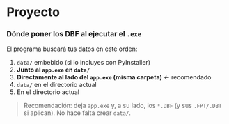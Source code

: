 # Proyecto


### Dónde poner los DBF al ejecutar el `.exe`
El programa buscará tus datos en este orden:
1. `data/` embebido (si lo incluyes con PyInstaller)
2. **Junto al `app.exe` en `data/`**
3. **Directamente al lado del `app.exe` (misma carpeta)** ← recomendado
4. `data/` en el directorio actual
5. En el directorio actual

> Recomendación: deja `app.exe` y, a su lado, los `*.DBF` (y sus `.FPT/.DBT` si aplican). No hace falta crear `data/`.


